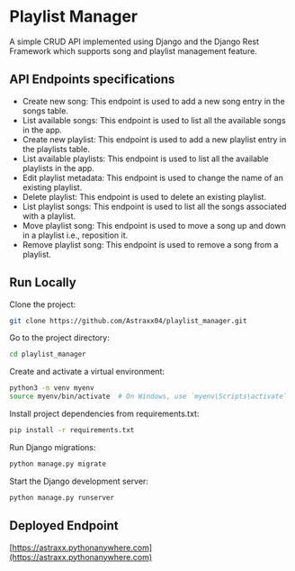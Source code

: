 
# Playlist Manager

A simple CRUD API implemented using Django and the Django Rest Framework which supports song and playlist management feature.


## API Endpoints specifications

- Create new song: This endpoint is used to add a new song entry in the songs table.
- List available songs: This endpoint is used to list all the available songs in the app.
- Create new playlist: This endpoint is used to add a new playlist entry in the playlists table.
- List available playlists: This endpoint is used to list all the available playlists in the app.
- Edit playlist metadata: This endpoint is used to change the name of an existing playlist.
- Delete playlist: This endpoint is used to delete an existing playlist.
- List playlist songs: This endpoint is used to list all the songs associated with a playlist.
- Move playlist song: This endpoint is used to move a song up and down in a playlist i.e., reposition it.
- Remove playlist song: This endpoint is used to remove a song from a playlist.


## Run Locally

Clone the project:

```bash
git clone https://github.com/Astraxx04/playlist_manager.git
```

Go to the project directory:

```bash
cd playlist_manager
```

Create and activate a virtual environment:

```bash
python3 -m venv myenv
source myenv/bin/activate  # On Windows, use `myenv\Scripts\activate`
```

Install project dependencies from requirements.txt:

```bash
pip install -r requirements.txt
```

Run Django migrations:

```bash
python manage.py migrate
```

Start the Django development server:

```bash
python manage.py runserver
```

## Deployed Endpoint

[https://astraxx.pythonanywhere.com](https://astraxx.pythonanywhere.com)